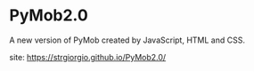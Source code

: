 # PyMob2.0
A new version of PyMob created by JavaScript, HTML and CSS.

site: https://strgiorgio.github.io/PyMob2.0/
